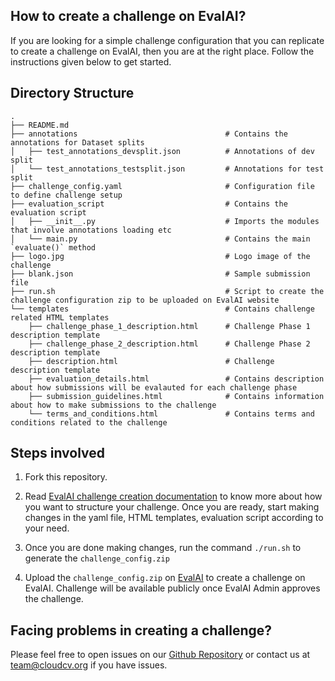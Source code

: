 ## How to create a challenge on EvalAI?

If you are looking for a simple challenge configuration that you can replicate to create a challenge on EvalAI, then you are at the right place. Follow the instructions given below to get started.

## Directory Structure

```
.
├── README.md
├── annotations                                 # Contains the annotations for Dataset splits
│   ├── test_annotations_devsplit.json          # Annotations of dev split
│   └── test_annotations_testsplit.json         # Annotations for test split
├── challenge_config.yaml                       # Configuration file to define challenge setup
├── evaluation_script                           # Contains the evaluation script
│   ├── __init__.py                             # Imports the modules that involve annotations loading etc
│   └── main.py                                 # Contains the main `evaluate()` method
├── logo.jpg                                    # Logo image of the challenge
├── blank.json                                  # Sample submission file
├── run.sh                                      # Script to create the challenge configuration zip to be uploaded on EvalAI website
└── templates									# Contains challenge related HTML templates
    ├── challenge_phase_1_description.html      # Challenge Phase 1 description template
    ├── challenge_phase_2_description.html      # Challenge Phase 2 description template
    ├── description.html                        # Challenge description template
    ├── evaluation_details.html                 # Contains description about how submissions will be evalauted for each challenge phase
    ├── submission_guidelines.html              # Contains information about how to make submissions to the challenge
    └── terms_and_conditions.html               # Contains terms and conditions related to the challenge
```

## Steps involved

1. Fork this repository.

2. Read [EvalAI challenge creation documentation](http://evalai.readthedocs.io/en/latest/challenge_creation.html#challenge-creation-using-zip-configuration) to know more about how you want to structure your challenge. Once you are ready, start making changes in the yaml file, HTML templates, evaluation script according to your need. 

3. Once you are done making changes, run the command `./run.sh` to generate the `challenge_config.zip`

4. Upload the `challenge_config.zip` on [EvalAI](https://evalai.cloudcv.org) to create a challenge on EvalAI. Challenge will be available publicly once EvalAI Admin approves the challenge. 

## Facing problems in creating a challenge?

Please feel free to open issues on our [Github Repository](https://github.com/Cloud-CV/EvalAI-Starter/issues) or contact us at team@cloudcv.org if you have issues.
